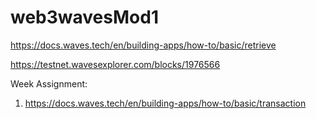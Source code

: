 # web3wavesMod1

https://docs.waves.tech/en/building-apps/how-to/basic/retrieve 

https://testnet.wavesexplorer.com/blocks/1976566 



Week Assignment: 

1. https://docs.waves.tech/en/building-apps/how-to/basic/transaction
